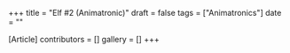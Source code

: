 +++
title = "Elf #2 (Animatronic)"
draft = false
tags = ["Animatronics"]
date = ""

[Article]
contributors = []
gallery = []
+++